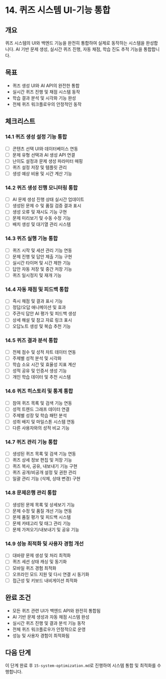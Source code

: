 # 14. 퀴즈 시스템 UI-기능 통합

## 개요
퀴즈 시스템의 UI와 백엔드 기능을 완전히 통합하여 실제로 동작하는 시스템을 완성합니다. AI 기반 문제 생성, 실시간 퀴즈 진행, 자동 채점, 학습 진도 추적 기능을 통합합니다.

## 목표
- 퀴즈 생성 UI와 AI API의 완전한 통합
- 실시간 퀴즈 진행 및 채점 시스템 동작
- 학습 결과 분석 및 시각화 기능 완성
- 전체 퀴즈 워크플로우의 안정적인 동작

## 체크리스트

### 14.1 퀴즈 생성 설정 기능 통합
- [ ] 콘텐츠 선택 UI와 데이터베이스 연동
- [ ] 문제 유형 선택과 AI 생성 API 연결
- [ ] 난이도 설정과 문제 생성 파라미터 매핑
- [ ] 퀴즈 설정 저장 및 템플릿 관리
- [ ] 생성 예상 비용 및 시간 계산 기능

### 14.2 퀴즈 생성 진행 모니터링 통합
- [ ] AI 문제 생성 진행 상태 실시간 업데이트
- [ ] 생성된 문제 수 및 품질 검증 결과 표시
- [ ] 생성 오류 및 재시도 기능 구현
- [ ] 문제 미리보기 및 수동 수정 기능
- [ ] 배치 생성 및 대기열 관리 시스템

### 14.3 퀴즈 실행 기능 통합
- [ ] 퀴즈 시작 및 세션 관리 기능 연동
- [ ] 문제 진행 및 답안 제출 기능 구현
- [ ] 실시간 타이머 및 시간 제한 기능
- [ ] 답안 자동 저장 및 중간 저장 기능
- [ ] 퀴즈 일시정지 및 재개 기능

### 14.4 자동 채점 및 피드백 통합
- [ ] 즉시 채점 및 결과 표시 기능
- [ ] 정답/오답 애니메이션 및 효과
- [ ] 주관식 답안 AI 평가 및 피드백 생성
- [ ] 상세 해설 및 참고 자료 링크 표시
- [ ] 오답노트 생성 및 복습 추천 기능

### 14.5 퀴즈 결과 분석 통합
- [ ] 전체 점수 및 성적 차트 데이터 연동
- [ ] 주제별 성적 분석 및 시각화
- [ ] 학습 소요 시간 및 효율성 지표 계산
- [ ] 성적 공유 및 인증서 생성 기능
- [ ] 개인 학습 데이터 및 추천 시스템

### 14.6 퀴즈 히스토리 및 통계 통합
- [ ] 참여 퀴즈 목록 및 검색 기능 연동
- [ ] 성적 트렌드 그래프 데이터 연결
- [ ] 주제별 성장 및 학습 패턴 분석
- [ ] 성취 배지 및 마일스톤 시스템 연동
- [ ] 다른 사용자와의 성적 비교 기능

### 14.7 퀴즈 관리 기능 통합
- [ ] 생성된 퀴즈 목록 및 검색 기능 연동
- [ ] 퀴즈 상세 정보 편집 및 저장 기능
- [ ] 퀴즈 복사, 공유, 내보내기 기능 구현
- [ ] 퀴즈 공개/비공개 설정 및 권한 관리
- [ ] 일괄 관리 기능 (삭제, 상태 변경) 구현

### 14.8 문제은행 관리 통합
- [ ] 생성된 문제 목록 및 상세보기 기능
- [ ] 문제 수정 및 품질 개선 기능 연동
- [ ] 문제 품질 평가 및 피드백 시스템
- [ ] 문제 카테고리 및 태그 관리 기능
- [ ] 문제 가져오기/내보내기 및 공유 기능

### 14.9 성능 최적화 및 사용자 경험 개선
- [ ] 대바량 문제 생성 및 처리 최적화
- [ ] 퀴즈 세션 상태 캐싱 및 동기화
- [ ] 모바일 퀴즈 경험 최적화
- [ ] 오프라인 모드 지원 및 다시 연결 시 동기화
- [ ] 접근성 및 키보드 내비게이션 최적화

## 완료 조건
- 모든 퀴즈 관련 UI가 백엔드 API와 완전히 통합됨
- AI 기반 문제 생성과 자동 채점 시스템 완성
- 실시간 퀴즈 진행 및 결과 분석 기능 동작
- 전체 퀴즈 워크플로우가 안정적으로 운영
- 성능 및 사용자 경험이 최적화됨

## 다음 단계
이 단계 완료 후 `15-system-optimization.md`로 진행하여 시스템 통합 및 최적화를 수행합니다.
